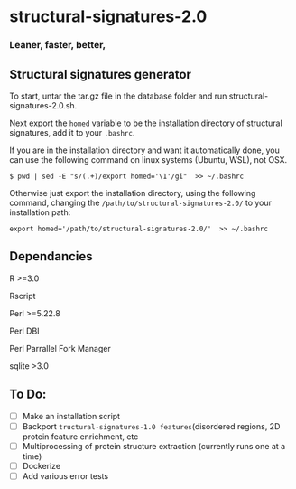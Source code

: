 # structural-signatures-2.0
### Leaner, faster, better,

##  Structural signatures generator

To start, untar the tar.gz file in the database folder and run structural-signatures-2.0.sh.

Next export the `homed` variable to be the installation directory of structural signatures, add it to your `.bashrc`. 

If you are in the installation directory and want it automatically done, you can use the following command on linux systems (Ubuntu, WSL), not OSX. 

`$ pwd | sed -E "s/(.+)/export homed='\1'/gi"  >> ~/.bashrc`

Otherwise just export the installation directory, using the following command, changing the `/path/to/structural-signatures-2.0/` to your installation path: 

`export homed='/path/to/structural-signatures-2.0/'  >> ~/.bashrc`
## Dependancies
R >=3.0

Rscript

Perl >=5.22.8

Perl DBI

Perl Parrallel Fork Manager

sqlite >3.0

## To Do: 
- [ ] Make an installation script 
- [ ] Backport `tructural-signatures-1.0 features`(disordered regions, 2D protein feature enrichment, etc
- [ ] Multiprocessing of protein structure extraction (currently runs one at a time) 
- [ ] Dockerize 
- [ ] Add various error tests 
